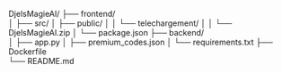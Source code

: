 DjelsMagieAI/
├── frontend/           
│   ├── src/
│   ├── public/
│   │   └── telechargement/
│   │       └── DjelsMagieAI.zip
│   └── package.json
├── backend/            
│   ├── app.py
│   ├── premium_codes.json
│   └── requirements.txt
├── Dockerfile            
└── README.md  
